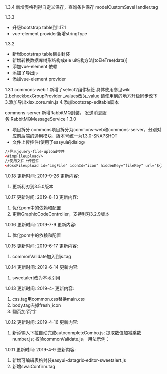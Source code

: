 1.3.4
新增表格列得自定义保存，查询条件保存 modelCustomSaveHandler.tag

1.3.3
* 升级bootstrap table到1.17.1
* vue-element provider新增stringType

1.3.2
* 新增bootstrap table相关封装
* 新增转换数据库树形结构成ele ui结构方法[toEleTree(data)]
* 添加vue-element 依赖
* 添加了导出js
* 添加vue-element provider 

1.3.1
commons-web
1.新增了select2组件标签 具体使用参见wiki
2.bcheckboxGroupProvider _values改为_value 请使用到的地方升级同步改下
3.添加导出xlsx.core.min.js
4.添加bootstrap-editable脚本

commons-server
新增RabbitMQ封装，
发送消息服务:RabbitMQMessageService
1.3.0
- 项目拆分
commons项目拆分为commons-web和commons-server，分别对应前后端的通用模块，版本号统一为1.3.0-SNAPSHOT
- 文件上传控件(使用了easyui的dialog)
```html
//导入jquery-file-upload控件
<#impFileupload/>
//使用文件上传控件
<#ossFileupload id="imgFile" iconId="icon" hiddenKey="fileKey" url="${imgUrl}"></#ossFileupload>
```

1.0.18
更新时间: 
2019-9-26
更新内容:
1. 更新利刃到3.5.0版本

1.0.17
更新时间: 
2019-8-13
更新内容:
1. 优化pom中的依赖和配置
2. 更新GraphicCodeController，支持利刃3.2.9版本

1.0.16
更新时间: 
2019-7-9
更新内容:
1. 优化pom中的依赖和配置

1.0.15
更新时间: 
2019-6-17
更新内容:
1. commonValidate加入到js.tag


1.0.14
更新时间: 
2019-6-14
更新内容:
1. sweetalert改为本地引用

1.0.13
更新时间: 
2019-4-
更新内容:
1. css.tag用common.css替换main.css
2. body.tag去掉fresh_icon
3. 翻页加‘页’字


1.0.12
更新时间: 
2019-4-16
更新内容:
1. 新添输入下拉自动完成autocompleteCombo.js;
   提取数值加减乘数number.js;
   校验commonValidate.js。
   用法示例：<script src="${contextPath}/resources/js/autocompleteCombo.js"></script>



1.0.11
更新时间: 
2019-4-9 
更新内容:
1. 新增可编辑表格封装easyui-datagrid-editor-sweetalert.js
2. 新增swalConfirm.tag










